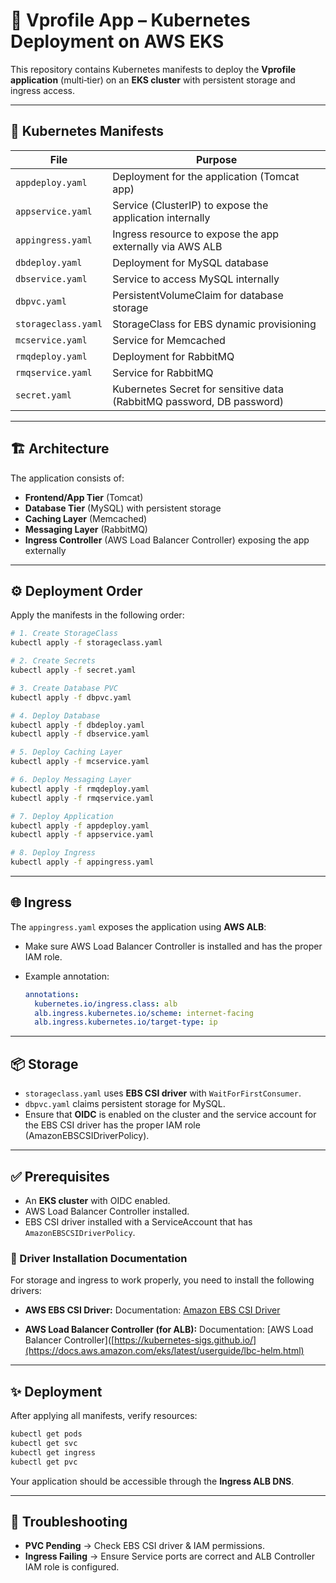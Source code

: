 # 🚀 Vprofile App – Kubernetes Deployment on AWS EKS

This repository contains Kubernetes manifests to deploy the **Vprofile application** (multi‑tier) on an **EKS cluster** with persistent storage and ingress access.

---

## 📂 **Kubernetes Manifests**

| File                | Purpose                                                                   |
| ------------------- | ------------------------------------------------------------------------- |
| `appdeploy.yaml`    | Deployment for the application (Tomcat app)                               |
| `appservice.yaml`   | Service (ClusterIP) to expose the application internally |
| `appingress.yaml`   | Ingress resource to expose the app externally via AWS ALB                 |
| `dbdeploy.yaml`     | Deployment for MySQL database                                             |
| `dbservice.yaml`    | Service to access MySQL internally                                        |
| `dbpvc.yaml`        | PersistentVolumeClaim for database storage                                |
| `storageclass.yaml` | StorageClass for EBS dynamic provisioning                                 |
| `mcservice.yaml`    | Service for Memcached                                                     |
| `rmqdeploy.yaml`    | Deployment for RabbitMQ                                                   |
| `rmqservice.yaml`   | Service for RabbitMQ                                                      |
| `secret.yaml`       | Kubernetes Secret for sensitive data (RabbitMQ password, DB password)                  |

---

## 🏗 **Architecture**

The application consists of:

* **Frontend/App Tier** (Tomcat) 
* **Database Tier** (MySQL) with persistent storage 
* **Caching Layer** (Memcached)
* **Messaging Layer** (RabbitMQ)
* **Ingress Controller** (AWS Load Balancer Controller) exposing the app externally

---

## ⚙️ **Deployment Order**

Apply the manifests in the following order:

```bash
# 1. Create StorageClass
kubectl apply -f storageclass.yaml

# 2. Create Secrets
kubectl apply -f secret.yaml

# 3. Create Database PVC
kubectl apply -f dbpvc.yaml

# 4. Deploy Database
kubectl apply -f dbdeploy.yaml
kubectl apply -f dbservice.yaml

# 5. Deploy Caching Layer
kubectl apply -f mcservice.yaml

# 6. Deploy Messaging Layer
kubectl apply -f rmqdeploy.yaml
kubectl apply -f rmqservice.yaml

# 7. Deploy Application
kubectl apply -f appdeploy.yaml
kubectl apply -f appservice.yaml

# 8. Deploy Ingress
kubectl apply -f appingress.yaml
```

---

## 🌐 **Ingress**

The `appingress.yaml` exposes the application using **AWS ALB**:

* Make sure AWS Load Balancer Controller is installed and has the proper IAM role.
* Example annotation:

  ```yaml
  annotations:
    kubernetes.io/ingress.class: alb
    alb.ingress.kubernetes.io/scheme: internet-facing
    alb.ingress.kubernetes.io/target-type: ip
  ```

---

## 📦 **Storage**

* `storageclass.yaml` uses **EBS CSI driver** with `WaitForFirstConsumer`.
* `dbpvc.yaml` claims persistent storage for MySQL.
* Ensure that **OIDC** is enabled on the cluster and the service account for the EBS CSI driver has the proper IAM role (AmazonEBSCSIDriverPolicy).

---

## ✅ **Prerequisites**

* An **EKS cluster** with OIDC enabled.
* AWS Load Balancer Controller installed.
* EBS CSI driver installed with a ServiceAccount that has `AmazonEBSCSIDriverPolicy`.

### 📖 Driver Installation Documentation

For storage and ingress to work properly, you need to install the following drivers:

- **AWS EBS CSI Driver:** Documentation: [Amazon EBS CSI Driver](https://docs.aws.amazon.com/eks/latest/userguide/ebs-csi.html)

- **AWS Load Balancer Controller (for ALB):** Documentation: [AWS Load Balancer Controller]([https://kubernetes-sigs.github.io/](https://docs.aws.amazon.com/eks/latest/userguide/lbc-helm.html)
---

## ✨ **Deployment**

After applying all manifests, verify resources:

```bash
kubectl get pods
kubectl get svc
kubectl get ingress
kubectl get pvc
```

Your application should be accessible through the **Ingress ALB DNS**.

---

## 🧬 **Troubleshooting**

* **PVC Pending** → Check EBS CSI driver & IAM permissions.
* **Ingress Failing** → Ensure Service ports are correct and ALB Controller IAM role is configured.

